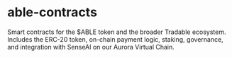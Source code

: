 # able-contracts
Smart contracts for the $ABLE token and the broader Tradable ecosystem. Includes the ERC-20 token, on-chain payment logic, staking, governance, and integration with SenseAI on our Aurora Virtual Chain.
